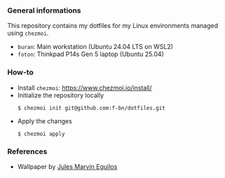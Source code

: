 ### General informations

This repository contains my dotfiles for my Linux environments managed using `chezmoi`.

* `buran`: Main workstation (Ubuntu 24.04 LTS on WSL2)
* `foton`: Thinkpad P14s Gen 5 laptop (Ubuntu 25.04)

### How-to

* Install `chezmoi`: https://www.chezmoi.io/install/
* Initialize the repository locally
  ```shell
  $ chezmoi init git@github.com:f-bn/dotfiles.git
  ```
* Apply the changes
  ```shell
  $ chezmoi apply
  ```

### References

- Wallpaper by [Jules Marvin Eguilos](https://unsplash.com/@jmeguilos)